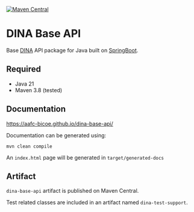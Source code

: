 [![Maven Central](https://img.shields.io/maven-central/v/io.github.aafc-bicoe/dina-base-api.svg?label=Maven%20Central)](https://central.sonatype.com/artifact/io.github.aafc-bicoe/dina-base-api/)
# DINA Base API

Base [DINA](https://www.dina-project.net) API package for Java built on [SpringBoot](https://spring.io/projects/spring-boot).

## Required

* Java 21
* Maven 3.8 (tested)

## Documentation

https://aafc-bicoe.github.io/dina-base-api/

Documentation can be generated using:

`mvn clean compile`

An `index.html` page will be generated in `target/generated-docs`

## Artifact
`dina-base-api` artifact is published on Maven Central.

Test related classes are included in an artifact named `dina-test-support`.
